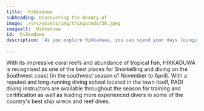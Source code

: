 ```yaml
---
title:  Hikkaduwa 
subheading: Discovering the Beauty of 
image: ./src/assets/img/thingstodo/30.jpeg
imagealt:  Hikkaduwa 
id:  hikkaduwa
description: 'As you explore Hikkaduwa, you can spend your days lounging on the beach, soaking up the sun, and swimming in the turquoise waters.'

---
```

 With its impressive coral reefs and abundance of tropical fish, HIKKADUWA is recognised as one of the best places for Snorkelling and diving on the Southwest coast (in the southwest season of November to April). With a reputed and long-running diving school located in the town itself, PADI diving instructors are available throughout the season for training and certification as well as leading more experienced divers in some of the country's best ship wreck and reef dives.

